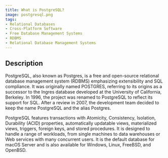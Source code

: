 ```yaml
---
title: What is PostgreSQL?
image: postgresql.png
tags:
- Relational Databases
- Cross-Platform Software
- Free Database Management Systems
- RDBMS
- Relational Database Management Systems
---
```

## Description

PostgreSQL, also known as Postgres, is a free and open-source relational database management system (RDBMS) emphasizing extensibility and SQL compliance. It was originally named POSTGRES, referring to its origins as a successor to the Ingres database developed at the University of California, Berkeley. In 1996, the project was renamed to PostgreSQL to reflect its support for SQL. After a review in 2007, the development team decided to keep the name PostgreSQL and the alias Postgres.

PostgreSQL features transactions with Atomicity, Consistency, Isolation, Durability (ACID) properties, automatically updatable views, materialized views, triggers, foreign keys, and stored procedures. It is designed to handle a range of workloads, from single machines to data warehouses or Web services with many concurrent users. It is the default database for macOS Server and is also available for Windows, Linux, FreeBSD, and OpenBSD.